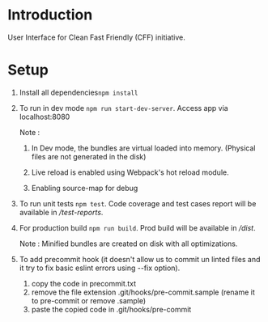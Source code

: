 # Introduction

User Interface for Clean Fast Friendly (CFF) initiative.

# Setup

1. Install all dependencies`npm install`

2. To run in dev mode `npm run start-dev-server`. Access app via localhost:8080

    Note :

      1. In Dev mode, the bundles are virtual loaded into memory. (Physical files are not generated in the disk)

      2. Live reload is enabled using Webpack's hot reload module.

      3. Enabling source-map for debug

3. To run unit tests `npm test`. Code coverage and test cases report will be available in */test-reports*.

4. For production build `npm run build`. Prod build will be available in */dist*.

      Note : Minified bundles are created on disk with all optimizations.
5. To add precommit hook (it doesn't allow us to commit un linted files and it try to fix basic eslint errors using --fix option).
    1. copy the code in precommit.txt
    2. remove the file extension .git/hooks/pre-commit.sample (rename it to pre-commit or remove .sample)
    2. paste the copied code in .git/hooks/pre-commit
